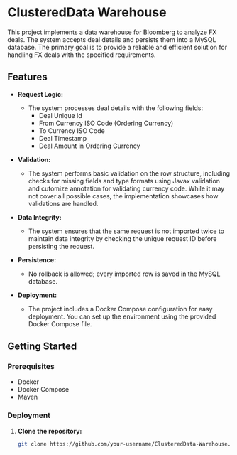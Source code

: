 # ClusteredData Warehouse

This project implements a data warehouse for Bloomberg to analyze FX deals. The system accepts deal details and persists them into a MySQL database. The primary goal is to provide a reliable and efficient solution for handling FX deals with the specified requirements.

## Features

- **Request Logic:**
  - The system processes deal details with the following fields:
    - Deal Unique Id
    - From Currency ISO Code (Ordering Currency)
    - To Currency ISO Code
    - Deal Timestamp
    - Deal Amount in Ordering Currency

- **Validation:**
  - The system performs basic validation on the row structure, including checks for missing fields and type formats using Javax validation and cutomize annotation for validating currency code. While it may not cover all possible cases, the implementation showcases how validations are handled.

- **Data Integrity:**
  - The system ensures that the same request is not imported twice to maintain data integrity by checking the unique request ID before persisting the request.

- **Persistence:**
  - No rollback is allowed; every imported row is saved in the MySQL database.

- **Deployment:**
  - The project includes a Docker Compose configuration for easy deployment. You can set up the environment using the provided Docker Compose file.

## Getting Started

### Prerequisites

- Docker
- Docker Compose
- Maven

### Deployment

1. **Clone the repository:**

   ```bash
   git clone https://github.com/your-username/ClusteredData-Warehouse.git
